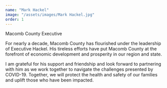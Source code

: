 ```yaml
---
name: "Mark Hackel"
image: "/assets/images/Mark Hackel.jpg"
order: 1
---
```

Macomb County Executive

For nearly a decade, Macomb County has flourished under the leadership of Executive Hackel. His tireless efforts have put Macomb County at the forefront of economic development and prosperity in our region and state.

I am grateful for his support and friendship and look forward to partnering with him as we work together to navigate the challenges presented by COVID-19. Together, we will protect the health and safety of our families and uplift those who have been impacted.
<!--More-->